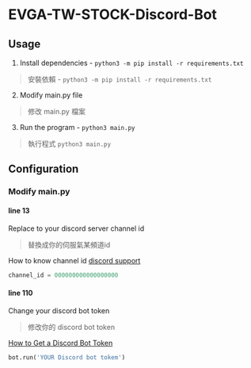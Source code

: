 # EVGA-TW-STOCK-Discord-Bot


## Usage
1. Install dependencies - `python3 -m pip install -r requirements.txt`

>安裝依賴 - `python3 -m pip install -r requirements.txt`

2. Modify main.py file 

>修改 main.py 檔案

3. Run the program - `python3 main.py` 

>執行程式 `python3 main.py` 


## Configuration

### Modify main.py 

#### line 13

Replace to your discord server channel id
>替換成你的伺服氣某頻道id

How to know channel id 
[discord support](https://support.discord.com/hc/en-us/articles/206346498-Where-can-I-find-my-User-Server-Message-ID-)

```py
channel_id = 000000000000000000
```

#### line 110
Change your discord bot token 
>修改你的 discord bot token

[How to Get a Discord Bot Token](https://www.writebots.com/discord-bot-token/)

```py
bot.run('YOUR Discord bot tokem')
```